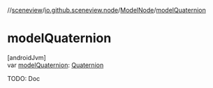 //[sceneview](../../../index.md)/[io.github.sceneview.node](../index.md)/[ModelNode](index.md)/[modelQuaternion](model-quaternion.md)

# modelQuaternion

[androidJvm]\
var [modelQuaternion](model-quaternion.md): [Quaternion](../../dev.romainguy.kotlin.math/-quaternion/index.md)

TODO: Doc
